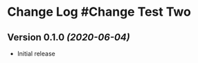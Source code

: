 Change Log #Change Test Two
==========

Version 0.1.0 *(2020-06-04)*
----------------------------

 * Initial release
